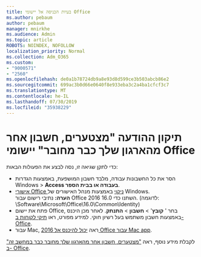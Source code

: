 ```yaml
---
title: בעיות הכניסה אל יישומי Office
ms.author: pebaum
author: pebaum
manager: mnirkhe
ms.audience: Admin
ms.topic: article
ROBOTS: NOINDEX, NOFOLLOW
localization_priority: Normal
ms.collection: Adm_O365
ms.custom:
- "9000571"
- "2560"
ms.openlocfilehash: de0a1b78724db9a8e93d8d599ce3b503abcb86e2
ms.sourcegitcommit: 699ac3b0d66e0640f8e933eba3c2a4ba1cfcf3c7
ms.translationtype: MT
ms.contentlocale: he-IL
ms.lasthandoff: 07/30/2019
ms.locfileid: "35938229"
---
```

# <a name="fixing-the-office-apps-sorry-another-account-from-your-organization-is-already-signed-in-message"></a>תיקון ההודעה "מצטערים, חשבון אחר מהארגון שלך כבר מחובר" יישומי Office

כדי לתקן שגיאה זו, נסה לבצע את הפעולות הבאות:

- הסר את כל החשבונות עבודה, מלבד חשבון המושפעת, באמצעות הגדרות Windows > **Access בעבודה או בבית הספר**.
- [אישורי Office ניקוי](https://docs.microsoft.com/office/troubleshoot/error-messages/another-account-already-signed-in#step-3-clear-cached-credentials-on-the-computer) באמצעות מנהל האישורים של Windows.<br/>
    **הערה:** נתיבי רישום עבור Office 2016 השתנו כדי 16.0. (לדוגמה: \Software\Microsoft\Office\16.0\Common\Identity\)
- פתח את יישום Office, בחר ' **קובץ**' > **חשבון** > **התנתק**. לאחר מכן היכנס באמצעות חשבון משתמש בעל רשיון חוקי. למידע מפורט, ראו [תיקי לקוחות ב- Office](https://support.office.com/article/accounts-in-office-628ea040-f265-49de-b986-be09c3ebf8a9).
- עבור Mac, ראה [יכול להיכנס אל 2016 Office עבור Mac app](https://docs.microsoft.com/office365/troubleshoot/authentication/sign-in-to-office-2016-for-mac-fail).

לקבלת מידע נוסף, ראה ["מצטערים, חשבון אחר מהארגון שלך מחובר כבר במחשב זה" ב- Office](https://docs.microsoft.com/office/troubleshoot/error-messages/another-account-already-signed-in).